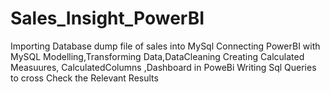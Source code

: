 # Sales_Insight_PowerBI
Importing Database dump file of sales into MySql 
Connecting PowerBI with MySQL 
Modelling,Transforming Data,DataCleaning
Creating Calculated Measuures, CalculatedColumns ,Dashboard in PoweBi
Writing Sql Queries to cross Check the Relevant Results
